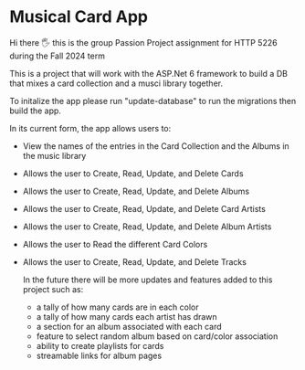 # Musical Card App

Hi there 🖐️ this is the group Passion Project assignment for HTTP 5226 during the Fall 2024 term

This is a project that will work with the ASP.Net 6 framework to build a DB that mixes a card collection and a musci library together.

To initalize the app please run "update-database" to run the migrations then build the app.

In its current form, the app allows users to:

- View the names of the entries in the Card Collection and the Albums in the music library
- Allows the user to Create, Read, Update, and Delete Cards
- Allows the user to Create, Read, Update, and Delete Albums
- Allows the user to Create, Read, Update, and Delete Card Artists
- Allows the user to Create, Read, Update, and Delete Album Artists
- Allows the user to Read the different Card Colors
- Allows the user to Create, Read, Update, and Delete Tracks

  In the future there will be more updates and features added to this project such as:
  - a tally of how many cards are in each color
  - a tally of how many cards each artist has drawn
  - a section for an album associated with each card
  - feature to select random album based on card/color association
  - ability to create playlists for cards
  - streamable links for album pages
